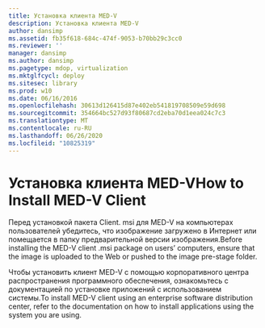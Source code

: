 ```yaml
---
title: Установка клиента MED-V
description: Установка клиента MED-V
author: dansimp
ms.assetid: fb35f618-684c-474f-9053-b70bb29c3cc0
ms.reviewer: ''
manager: dansimp
ms.author: dansimp
ms.pagetype: mdop, virtualization
ms.mktglfcycl: deploy
ms.sitesec: library
ms.prod: w10
ms.date: 06/16/2016
ms.openlocfilehash: 30613d126415d87e402eb541819708509e59d698
ms.sourcegitcommit: 354664bc527d93f80687cd2eba70d1eea024c7c3
ms.translationtype: MT
ms.contentlocale: ru-RU
ms.lasthandoff: 06/26/2020
ms.locfileid: "10825319"
---
```

# <span data-ttu-id="f0ff0-103">Установка клиента MED-V</span><span class="sxs-lookup"><span data-stu-id="f0ff0-103">How to Install MED-V Client</span></span>


<span data-ttu-id="f0ff0-104">Перед установкой пакета Client. msi для MED-V на компьютерах пользователей убедитесь, что изображение загружено в Интернет или помещается в папку предварительной версии изображения.</span><span class="sxs-lookup"><span data-stu-id="f0ff0-104">Before installing the MED-V client .msi package on users’ computers, ensure that the image is uploaded to the Web or pushed to the image pre-stage folder.</span></span>

<span data-ttu-id="f0ff0-105">Чтобы установить клиент MED-V с помощью корпоративного центра распространения программного обеспечения, ознакомьтесь с документацией по установке приложений с использованием системы.</span><span class="sxs-lookup"><span data-stu-id="f0ff0-105">To install MED-V client using an enterprise software distribution center, refer to the documentation on how to install applications using the system you are using.</span></span>

 

 





